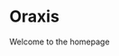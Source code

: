<!-- TITLE: Oraxis -->
<!-- SUBTITLE: All documentation for Oraxis -->

# Oraxis
Welcome to the homepage